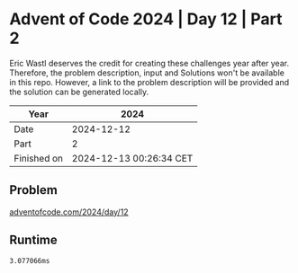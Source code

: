 # Advent of Code 2024 | Day 12 | Part 2

Eric Wastl deserves the credit for creating these challenges year after year. Therefore, the problem description, input and Solutions won't be available in this repo.
However, a link to the problem description will be provided and the solution can be generated locally.

| Year        | 2024                    |
|-------------|-------------------------|
| Date        | 2024-12-12              |
| Part        | 2                       |
| Finished on | 2024-12-13 00:26:34 CET |

## Problem

[adventofcode.com/2024/day/12](https://adventofcode.com/2024/day/12)

## Runtime

```
3.077066ms
```
